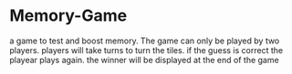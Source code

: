 # Memory-Game
a game to test and boost memory. The game can only be played by two players. players will take turns to turn the tiles. if the guess is correct the playear plays again. the winner will be displayed at the end of the game
